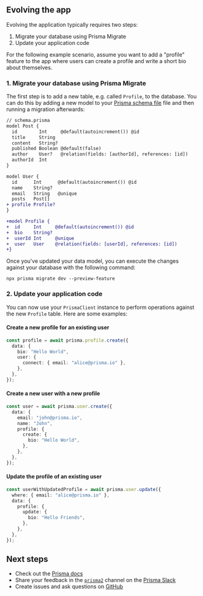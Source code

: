 ## Evolving the app

Evolving the application typically requires two steps:

1. Migrate your database using Prisma Migrate
1. Update your application code

For the following example scenario, assume you want to add a "profile" feature to the app where users can create a profile and write a short bio about themselves.

### 1. Migrate your database using Prisma Migrate

The first step is to add a new table, e.g. called `Profile`, to the database. You can do this by adding a new model to your [Prisma schema file](./prisma/schema.prisma) file and then running a migration afterwards:

```diff
// schema.prisma
model Post {
  id        Int     @default(autoincrement()) @id
  title     String
  content   String?
  published Boolean @default(false)
  author    User?   @relation(fields: [authorId], references: [id])
  authorId  Int
}

model User {
  id      Int      @default(autoincrement()) @id 
  name    String? 
  email   String   @unique
  posts   Post[]
+ profile Profile?
}

+model Profile {
+  id     Int     @default(autoincrement()) @id
+  bio    String?
+  userId Int     @unique
+  user   User    @relation(fields: [userId], references: [id])
+}
```

Once you've updated your data model, you can execute the changes against your database with the following command:

```
npx prisma migrate dev --preview-feature
```

### 2. Update your application code

You can now use your `PrismaClient` instance to perform operations against the new `Profile` table. Here are some examples:

#### Create a new profile for an existing user

```ts
const profile = await prisma.profile.create({
  data: {
    bio: "Hello World",
    user: {
      connect: { email: "alice@prisma.io" },
    },
  },
});
```

#### Create a new user with a new profile

```ts
const user = await prisma.user.create({
  data: {
    email: "john@prisma.io",
    name: "John",
    profile: {
      create: {
        bio: "Hello World",
      },
    },
  },
});
```

#### Update the profile of an existing user

```ts
const userWithUpdatedProfile = await prisma.user.update({
  where: { email: "alice@prisma.io" },
  data: {
    profile: {
      update: {
        bio: "Hello Friends",
      },
    },
  },
});
```

## Next steps

- Check out the [Prisma docs](https://www.prisma.io/docs)
- Share your feedback in the [`prisma2`](https://prisma.slack.com/messages/CKQTGR6T0/) channel on the [Prisma Slack](https://slack.prisma.io/)
- Create issues and ask questions on [GitHub](https://github.com/prisma/prisma/)
